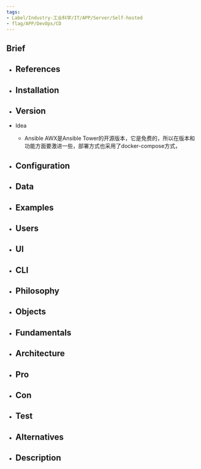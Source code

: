 ```yaml
---
tags:
- Label/Industry-工业科学/IT/APP/Server/Self-hosted
- flag/APP/DevOps/CD
---
```


## Brief

- References
    - 

- Installation
    - 

- Version
    - 

- Idea
    - Ansible AWX是Ansible Tower的开源版本，它是免费的，所以在版本和功能方面要激进一些，部署方式也采用了docker-compose方式，

- Configuration
    - 

- Data
    - 

- Examples
    - 

- Users
    - 

- UI
    - 

- CLI
    - 

- Philosophy
    - 

- Objects
    - 

- Fundamentals
    - 

- Architecture
    - 

- Pro
    - 

- Con
    - 

- Test
    - 

- Alternatives
    - 

- Description
    - 
